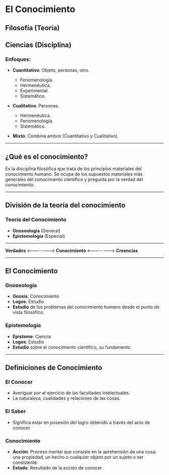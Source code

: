 # El Conocimiento

## Filosofía (Teoría)

## Ciencias (Disciplina)

### Enfoques:
- **Cuantitativo**: Objeto, personas, otro.
  - Fenomenología.
  - Hermenéutica.
  - Experimental.
  - Sistemático.

- **Cualitativo**: Personas.
  - Hermenéutica.
  - Fenomenología.
  - Sistemático.

- **Mixto**: Combina ambos (Cuantitativo y Cualitativo).

---

## ¿Qué es el conocimiento?

Es la disciplina filosófica que trata de los principios materiales del conocimiento humano. Se ocupa de los supuestos materiales más generales del conocimiento científico y pregunta por la verdad del conocimiento.

---

## División de la teoría del conocimiento

### Teoría del Conocimiento
- **Gnoseología** (General)
- **Epistemología** (Especial)

---

**Verdades** <--------> **Conocimiento** <--------> **Creencias**

---

## El Conocimiento

### Gnoseología
- **Gnosis**: Conocimiento
- **Logos**: Estudio
- **Estudio** de los problemas del conocimiento humano desde el punto de vista filosófico.

### Epistemología
- **Episteme**: Ciencia
- **Logos**: Estudio
- **Estudio** sobre el conocimiento científico, su fundamento.

---

## Definiciones de Conocimiento

### El Conocer
- Averiguar por el ejercicio de las facultades intelectuales.
- La naturaleza, cualidades y relaciones de las cosas.

### El Saber
- Significa estar en posesión del logro obtenido a través del acto de conocer.

### Conocimiento
- **Acción**: Proceso mental que consiste en la aprehensión de una cosa: una propiedad, un hecho o cualquier objeto por un sujeto o ser consistente.
- **Estado**: Resultado de la acción de conocer.
